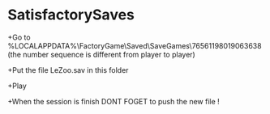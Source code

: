 # SatisfactorySaves

+Go to %LOCALAPPDATA%\FactoryGame\Saved\SaveGames\76561198019063638 (the number sequence is different from player to player)

+Put the file LeZoo.sav in this folder

+Play

+When the session is finish DONT FOGET to push the new file !

